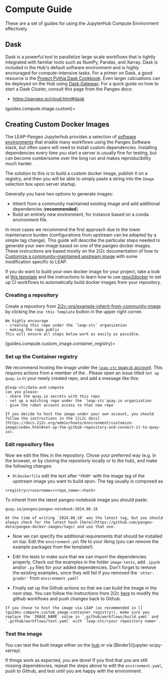 # Compute Guide

These are a set of guides for using the JupyterHub Compute Environment effectively.

## Dask

Dask is a powerful tool to parallelize large-scale workflows that is tightly integrated with familiar tools such as NumPy, Pandas, and Xarray. Dask is included in the Hub's default software environment and is highly encouraged for compute-intensive tasks. For a primer on Dask, a good resource is the [Project Pythia Dask Cookbook](https://projectpythia.org/dask-cookbook/README.html). Even larger calcuations can be deployed on the Hub using [Dask Gateway](https://gateway.dask.org/). For a quick guide on how to start a Dask Cluster, consult this page from the Pangeo docs:

- <https://pangeo.io/cloud.html#dask>

(guides.compute.image.custom)=

## Creating Custom Docker Images

The LEAP-Pangeo Jupyterhub provides a selection of [software environments](reference.infrastructure.hub.software_env) that enable many workflows using the Pangeo Software stack, but often users will need to install custom dependencies. Installing dependencies every time you start a server is usually fine for testing, but can become cumbersome over the long run and makes reproducibility much harder.

The solution to this is to build a custom docker image, publish it on a registry, and then you will be able to simply paste a string into the `Image` selection box upon server startup.

Generally you have two options to generate images:

- Inherit from a community maintained existing image and add additional dependencies (**recommended**)
- Build an entirely new environment, for instance based on a conda environment file.

In most cases we recommend the first approach due to the lower maintenance burden (configurations from upstream can be adopted by a simple tag change). This guide will describe the particular steps needed to generate your own image based on one of the pangeo docker images. These instructions are based mostly on the 2i2c documentation of how to [Customize a community-maintained upstream image](https://docs.2i2c.org/admin/howto/environment/customize-image/index.html) with some modification specific to LEAP.

If you do want to build your own docker image for your project, take a look at [this template](https://github.com/2i2c-org/hub-user-image-template) and the instructions to learn how to use [repo2docker](https://github.com/jupyterhub/repo2docker) to set up CI workflows to automatically build docker images from your repository.

### Creating a repository

Create a repository from [2i2c-org/example-inherit-from-community-image](https://github.com/2i2c-org/example-inherit-from-community-image/tree/main) by clicking the `Use this Template` button in the upper right corner.

```{warning}
We highly encourage
- creating this repo under the `leap-stc` organization
- making the repo public
This will ensure all steps below work as easily as possible.
```

(guides.compute.custom_image.container_registry)=

### Set up the Container registry

We recommend hosting the image under the [`leap-stc` quay.io account](https://quay.io/user/leap-stc/). This requires actions from a member of the [](support.data_compute_team). Please open an issue titled `Set up quay.io` in your newly created repo, and add a message like this:

```
@leap-stc/data-and-compute 
can you please:
- share the quay.io secrets with this repo 
- set up a matching repo under the `leap-stc`quay.io organization
- give the robot account access to that new repo
```

```{note}
If you decide to host the image under your own account, you should follow the instructions in the [2i2c docs](https://docs.2i2c.org/admin/howto/environment/customize-image/index.html#set-up-the-github-repository-and-connect-it-to-quay-io). 
```

### Edit repository files

Now we edit the files in the repository. Chose your preferred way (e.g. in the browser, or by cloning the repositoriy locally or to the hub), and make the following changes:

- In `Dockerfile` edit the text after `"FROM"` with the image tag of the upstream image you want to build opon. The tag usually is composed as

```
<registry>/<username>/<repo_name>:<hash>
```

To inheret from the latest pangeo-notebook image you should paste:

```
quay.io/pangeo/pangeo-notebook:2024.08.18
```

```{note}
At the time of writing `2024.08.18` was the latest tag, but you should always check for the latest hash [here](https://github.com/pangeo-data/pangeo-docker-images/tags) and use that one.
```

- Now we can specify the additional requirements that should be installed on top. Edit the `environment.yml` file to your liking (you can remove the example packages from the template!).

- Edit the tests to make sure that we can import the dependencies properly. Check out the examples in the folder `image-tests`, add `.ipynb` and/or `.py` files for your added dependencies. Don't forget to remove the existing examples, since they will fail if you removed the `'otter-grader'` from `environment.yaml`!

- Finally set up the Github actions so that we can build the image in the next step. You can follow the instructions from 2i2c [here](https://docs.2i2c.org/admin/howto/environment/customize-image/index.html#build-base-image) to modify the github workflows and push changes back to Github.

```{important}
If you chose to host the image via LEAP (as recommended in [](guides.compute.custom_image.container_registry)), make sure you replace the `IMAGE_NAME` value in `.github/workflows/build.yaml` and `.github/workflows/test.yaml` with `leap-stc/<your repository name>`.
```

### Test the image

You can test the built image either on the [hub](https://docs.2i2c.org/admin/howto/environment/customize-image/index.html#test-the-custom-image-with-a-2i2c-hub) or via \[Binder\](<username>/jupyter-scipy-xarray).

If things work as expected, you are done! If you find that you are still missing dependencies, repeat the steps above to edit the `environment.yaml`, push to Github, and test until you are happy with the environment.
